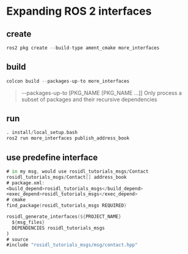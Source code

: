 # Expanding ROS 2 interfaces

## create

```asm
ros2 pkg create --build-type ament_cmake more_interfaces
```

## build

```asm
colcon build --packages-up-to more_interfaces
```

> --packages-up-to [PKG_NAME [PKG_NAME ...]]
Only process a subset of packages and their recursive dependencies

## run

```asm
. install/local_setup.bash
ros2 run more_interfaces publish_address_book
```

## use predefine interface

```asm
# in my msg, would use rosidl_tutorials_msgs/Contact
rosidl_tutorials_msgs/Contact[] address_book
# package.xml:
<build_depend>rosidl_tutorials_msgs</build_depend>
<exec_depend>rosidl_tutorials_msgs</exec_depend>
# cmake
find_package(rosidl_tutorials_msgs REQUIRED)

rosidl_generate_interfaces(${PROJECT_NAME}
  ${msg_files}
  DEPENDENCIES rosidl_tutorials_msgs
)
# source
#include "rosidl_tutorials_msgs/msg/contact.hpp"
```

